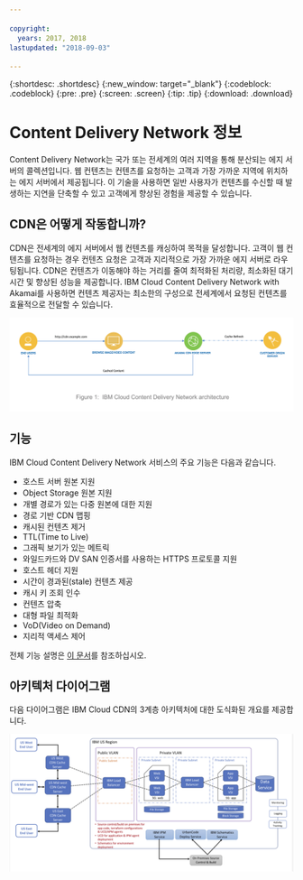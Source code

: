 ```yaml
---

copyright:
  years: 2017, 2018
lastupdated: "2018-09-03"

---
```


{:shortdesc: .shortdesc}
{:new_window: target="_blank"}
{:codeblock: .codeblock}
{:pre: .pre}
{:screen: .screen}
{:tip: .tip}
{:download: .download}

# Content Delivery Network 정보

Content Delivery Network는 국가 또는 전세계의 여러 지역을 통해 분산되는 에지 서버의 콜렉션입니다. 웹 컨텐츠는 컨텐츠를 요청하는 고객과 가장 가까운 지역에 위치하는 에지 서버에서 제공됩니다. 이 기술을 사용하면 일반 사용자가 컨텐츠를 수신할 때 발생하는 지연을 단축할 수 있고 고객에게 향상된 경험을 제공할 수 있습니다.

## CDN은 어떻게 작동합니까?

CDN은 전세계의 에지 서버에서 웹 컨텐츠를 캐싱하여 목적을 달성합니다. 고객이 웹 컨텐츠를 요청하는 경우 컨텐츠 요청은 고객과 지리적으로 가장 가까운 에지 서버로 라우팅됩니다. CDN은 컨텐츠가 이동해야 하는 거리를 줄여 최적화된 처리량, 최소화된 대기 시간 및 향상된 성능을 제공합니다. IBM Cloud Content Delivery Network with Akamai를 사용하면 컨텐츠 제공자는 최소한의 구성으로 전세계에서 요청된 컨텐츠를 효율적으로 전달할 수 있습니다.

![상위 레벨 CDN 다이어그램](images/high-level-cdn-diagram.png)

## 기능

IBM Cloud Content Delivery Network 서비스의 주요 기능은 다음과 같습니다.
  * 호스트 서버 원본 지원
  * Object Storage 원본 지원
  * 개별 경로가 있는 다중 원본에 대한 지원
  * 경로 기반 CDN 맵핑
  * 캐시된 컨텐츠 제거
  * TTL(Time to Live)
  * 그래픽 보기가 있는 메트릭
  * 와일드카드와 DV SAN 인증서를 사용하는 HTTPS 프로토콜 지원
  * 호스트 헤더 지원
  * 시간이 경과된(stale) 컨텐츠 제공
  * 캐시 키 조회 인수
  * 컨텐츠 압축
  * 대형 파일 최적화
  * VoD(Video on Demand)
  * 지리적 액세스 제어

전체 기능 설명은 [이 문서](feature-descriptions.html#feature-descriptions)를 참조하십시오.

## 아키텍처 다이어그램

다음 다이어그램은 IBM Cloud CDN의 3계층 아키텍처에 대한 도식화된 개요를 제공합니다.

![아키텍처 다이어그램](images/3-tier-architecture.png)
